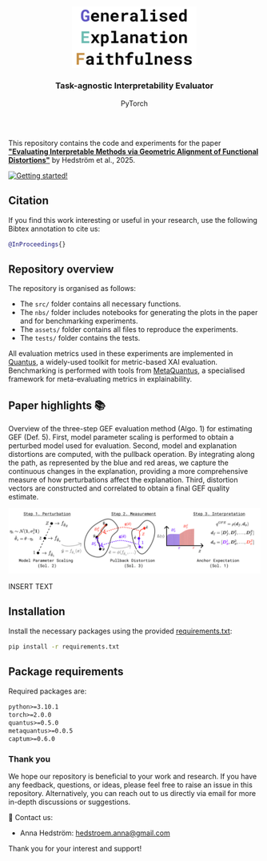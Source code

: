 <br/><br/>
<p align="center">
  <img width="250" src="https://github.com/annahedstroem/GEF/blob/cc3398ebbbda75dd46ed1c08a56b7a2c5a65b5ca/logo.png">
<h3 align="center"><b>Task-agnostic Interpretability Evaluator</b></h3>
<p align="center">PyTorch</p>
<br/><br/>

This repository contains the code and experiments for the paper **["Evaluating Interpretable Methods via Geometric Alignment of Functional Distortions"]([Link](https://openreview.net/pdf?id=ukLxqA8zXj))** by Hedström et al., 2025. 

[![Getting started!](https://colab.research.google.com/assets/colab-badge.svg)](anonymous)
<!--![Python version](https://img.shields.io/badge/python-3.7%20%7C%203.8%20%7C%203.9%20%7C%203.10%20%7C%203.11-blue.svg)-->
<!--[![Code style: black](https://img.shields.io/badge/code%20style-black-000000.svg)](https://github.com/psf/black)-->
<!--[![PyPI version](https://badge.fury.io/py/metaquantus.svg)](https://badge.fury.io/py/metaquantus)-->
<!--[![Python package](https://github.com/annahedstroem/MetaQuantus/actions/workflows/python-publish.yml/badge.svg)](https://github.com/annahedstroem/MetaQuantus/actions/workflows/python-publish.yml/badge.svg)-->
<!--[![Launch Tutorials](https://mybinder.org/badge_logo.svg)](anonymous)-->

## Citation

If you find this work interesting or useful in your research, use the following Bibtex annotation to cite us:

```bibtex
@InProceedings{}
```

<!--This work has been published ...........-->

## Repository overview

The repository is organised as follows:
- The `src/` folder contains all necessary functions.
- The `nbs/` folder includes notebooks for generating the plots in the paper and for benchmarking experiments.
- The `assets/` folder contains all files to reproduce the experiments.
- The `tests/` folder contains the tests.

All evaluation metrics used in these experiments are implemented in [Quantus](https://github.com/understandable-machine-intelligence-lab/Quantus), a widely-used toolkit for metric-based XAI evaluation. Benchmarking is performed with tools from [MetaQuantus](https://github.com/annahedstroem/MetaQuantus/), a specialised framework for meta-evaluating metrics in explainability.

## Paper highlights 📚


Overview of the three-step GEF evaluation method (Algo. 1) for estimating GEF (Def. 5). First, model parameter scaling is performed to obtain a perturbed model used for evaluation. Second, model and explanation distortions are computed, with the pullback operation. By integrating along the path, as represented by the blue and red areas, we capture the continuous changes in the explanation, providing a more comprehensive measure of how perturbations affect the explanation. Third, distortion vectors are constructed and correlated to obtain a final GEF quality estimate.

</p>
<p align="center">
  <img width="800" src="https://github.com/annahedstroem/GEF/blob/15e90b41614a172691563b350f7a39d17c2b4d67/algorithm.png"> 
</p>

INSERT TEXT

## Installation

Install the necessary packages using the provided [requirements.txt](https://annahedstroem/gef/blob/main/requirements.txt):

```bash
pip install -r requirements.txt
```

## Package requirements 

Required packages are:

```setup
python>=3.10.1
torch>=2.0.0
quantus>=0.5.0
metaquantus>=0.0.5
captum>=0.6.0
```

### Thank you

We hope our repository is beneficial to your work and research. If you have any feedback, questions, or ideas, please feel free to raise an issue in this repository. Alternatively, you can reach out to us directly via email for more in-depth discussions or suggestions. 

📧 Contact us: 
- Anna Hedström: [hedstroem.anna@gmail.com](mailto:hedstroem.anna@gmail.com)

Thank you for your interest and support!


